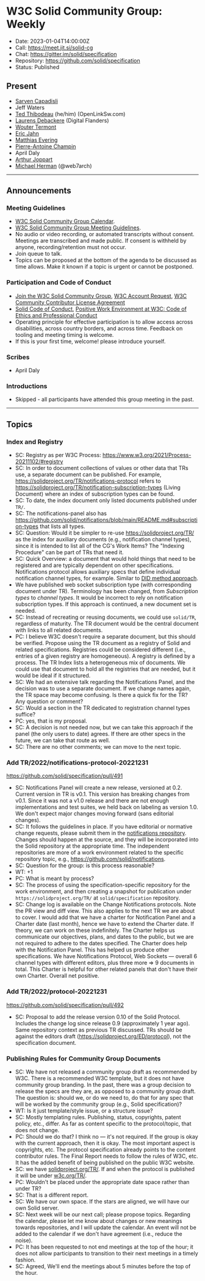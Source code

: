 # W3C Solid Community Group: Weekly

* Date: 2023-01-04T14:00:00Z
* Call: https://meet.jit.si/solid-cg
* Chat: https://gitter.im/solid/specification
* Repository: https://github.com/solid/specification
* Status: Published

## Present
* [Sarven Capadisli](https://csarven.ca/#i)
* Jeff Waters
* [Ted Thibodeau](https://github.com/TallTed) (he/him) (OpenLinkSw.com)
* [Laurens Debackere](https://github.com/laurensdeb) (Digital Flanders)
* [Wouter Termont](https://github.com/woutermont)
* [Eric Jahn](https://alexandriaconsulting.com/files/eric_jahn.rdf#me)
* [Matthias Evering](https://solidweb.me/testpro/)
* [Pierre-Antoine Champin](https://solid.champin.net/pa/profile/card#me)
* April Daly
* [Arthur Joppart](https://github.com/belgiannoise)
* [Michael Herman](https://twitter.com/web7arch) (@web7arch)

---

## Announcements

### Meeting Guidelines
* [W3C Solid Community Group Calendar](https://www.w3.org/groups/cg/solid/calendar).
* [W3C Solid Community Group Meeting Guidelines](https://github.com/solid/specification/blob/main/meetings/README.md).
* No audio or video recording, or automated transcripts without consent. Meetings are transcribed and made public. If consent is withheld by anyone, recording/retention must not occur.
* Join queue to talk.
* Topics can be proposed at the bottom of the agenda to be discussed as time allows. Make it known if a topic is urgent or cannot be postponed.


### Participation and Code of Conduct
* [Join the W3C Solid Community Group](https://www.w3.org/community/solid/join), [W3C Account Request](http://www.w3.org/accounts/request), [W3C Community Contributor License Agreement](https://www.w3.org/community/about/agreements/cla/)
* [Solid Code of Conduct](https://github.com/solid/process/blob/main/code-of-conduct.md), [Positive Work Environment at W3C: Code of Ethics and Professional Conduct](https://www.w3.org/Consortium/cepc/)
* Operating principle for effective participation is to allow access across disabilities, across country borders, and across time. Feedback on tooling and meeting timing is welcome.
* If this is your first time, welcome! please introduce yourself.


### Scribes
* April Daly


### Introductions
* Skipped - all participants have attended this group meeting in the past.

---


## Topics


### Index and Registry
* SC: Registry as per W3C Process: https://www.w3.org/2021/Process-20211102/#registry
* SC: In order to document collections of values or other data that TRs use, a separate document can be published. For example, https://solidproject.org/TR/notifications-protocol refers to https://solidproject.org/TR/notification-subscription-types (Living Document) where an index of subscription types can be found.
* SC: To date, the index document only listed documents published under `TR/`.
* SC: The notifications-panel also has https://github.com/solid/notifications/blob/main/README.md#subscription-types that lists all types.
* SC: Question: Would it be simpler to re-use https://solidproject.org/TR/ as the index for auxiliary documents (e.g., notification channel types), since it is intended to list all of the CG's Work Items? The "Indexing Procedure" can be part of TRs that need it.
* SC: Quick Overview: a document that would hold things that need to be registered and are typically dependent on other specifications. Notifications protocol allows auxiliary specs that define individual notification channel types, for example.  Similar to [DID method approach](https://www.w3.org/TR/did-spec-registries/#did-methods).
* We have published web socket subscription type (with corresponding document under TR). Terminology has been changed, from *Subscription types* to *channel types*. It would be incorrect to rely on notification subscription types. If this approach is continued, a new document set is needed.
* SC: Instead of recreating or reusing documents, we could use `solid/TR`, regardless of maturity. The TR document would be the central document with links to all related documents. 
* PC: I believe W3C doesn't require a separate document, but this should be verified. Propose using the TR document as a registry of Solid and related specifications. Registries could be considered different (i.e., entries of a given registry are homogeneous). A registry is defined by a process. The TR Index lists a heterogeneous mix of documents. We could use that document to hold all the registries that are needed, but it would be ideal if it structured.
* SC: We had an extensive talk regarding the Notifications Panel, and the decision was to use a separate document. If we change names again, the TR space may become confusing. Is there a quick fix for the TR? Any question or comment?
* SC: Would a section in the TR dedicated to registration channel types suffice?
* PC: yes, that is my proposal.
* SC: A decision is not needed now, but we can take this approach if the panel (the only users to date) agrees. If there are other specs in the future, we can take that route as well.
* SC: There are no other comments; we can move to the next topic.


### Add TR/2022/notifications-protocol-20221231
https://github.com/solid/specification/pull/491

* SC: Notifications Panel will create a new release, versioned at 0.2. Current version in TR is v0.1. This version has breaking changes from v0.1. Since it was not a v1.0 release and there are not enough implementations and test suites, we held back on labeling as version 1.0. We don't expect major changes moving forward (sans editorial changes). 
* SC: It follows the guidelines in place. If you have editorial or normative change requests, please submit them in the [notifications repository](https://github.com/solid/notifications/). Changes should happen at the source, and they will be incorporated into the Solid repository at the appropriate time. The independent repositories are more of a work environment related to the specific repository topic, e.g., https://github.com/solid/notifications.
* SC: Question for the group: is this process reasonable?
* WT: +1
* PC: What is meant by process? 
* SC: The process of using the specification-specific repository for the work environment, and then creating a snapshot for publication under `https://solidproject.org/TR/` at `solid/specification` repository.
* SC: Change log is available on the Change Notifications protocols. Note the PR view and diff view. This also applies to the next TR we are about to cover. I would add that we have a charter for Notification Panel and a Charter date (last month), hence we have to extend the Charter date. If theory, we can work on these indefinitely. The Charter helps us communicate our objectives, plans, and dates to the public, but we are not required to adhere to the dates specified. The Charter does help with the Notification Panel. This has helped us produce other specifications. We have Notifications Protocol, Web Sockets — overall 6 channel types with different editors, plus three more => 9 documents in total. This Charter is helpful for other related panels that don't have their own Charter. Overall net positive.


### Add TR/2022/protocol-20221231
https://github.com/solid/specification/pull/492

* SC: Proposal to add the release version 0.10 of the Solid Protocol. Includes the change log since release 0.9 (approximately 1 year ago). Same repository context as previous TR discussed. TRs should be against the editors draft (https://solidproject.org/ED/protocol), not the specification document. 


### Publishing Rules for Community Group Documents

* SC: We have not released a community group draft as recommended by W3C. There is a recommended W3C template, but it does not have community group branding. In the past, there was a group decision to release the specs are they are, as opposed to a community group draft. The question is: should we, or do we need to, do that for any spec that will be worked by the community group (e.g., Solid specification)?
* WT: Is it just template/style issue, or a structure issue?
* SC: Mostly templating rules. Publishing, status, copyrights, patent policy, etc., differ. As far as content specific to the protocol/topic, that does not change.
* PC: Should we do that? I think no — it's not required. If the group is okay with the current approach, then it is okay. The most important aspect is copyrights, etc. The protocol specification already points to the content contributor rules. The Final Report needs to follow the rules of W3C, etc. It has the added benefit of being published on the public W3C website. 
* SC: we have [solidproject.org/TR/](https://solidproject.org/TR). If and when the protocol is published it will be under [w3c.org/TR/](https://www.w3.org/TR/).
* PC: Wouldn't be placed under the appropriate date space rather than under TR?
* SC: That is a different report. 
* SC: We have our own space. If the stars are aligned, we will have our own Solid server.
* SC: Next week will be our next call; please propose topics. Regarding the calendar, please let me know about changes or new meanings towards repositories, and I will update the calendar. An event will not be added to the calendar if we don't have agreement (i.e., reduce the noise).
* PC: It has been requested to not end meetings at the top of the hour; it does not allow participants to transition to their next meetings in a timely fashion.
* SC: Agreed, We'll end the meetings about 5 minutes before the top of the hour. 
